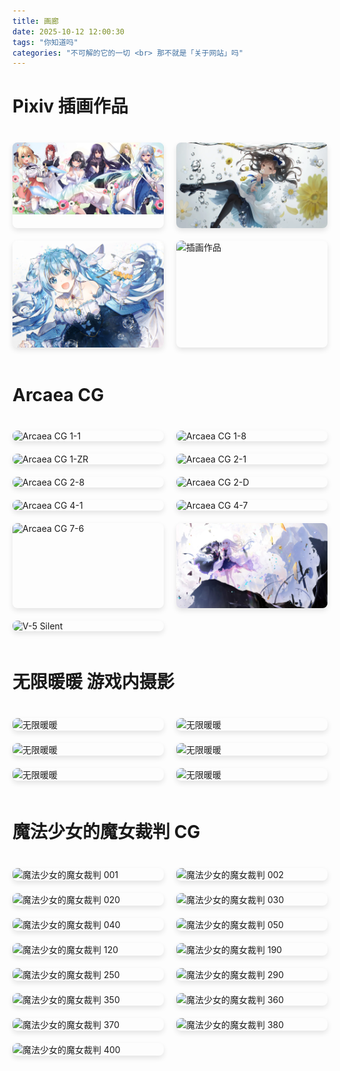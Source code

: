 ```yaml
---
title: 画廊
date: 2025-10-12 12:00:30
tags: "你知道吗"
categories: "不可解的它的一切 <br> 那不就是「关于网站」吗"
---
```


# Pixiv 插画作品

<div class="gallery-grid">
  <div class="gallery-item">
    <img src="/images/104391353_p0.webp" alt="插画作品" class="gallery-image">
  </div>
  <div class="gallery-item">
    <img src="/images/93588597_p0_master1200.webp" alt="插画作品" class="gallery-image">
  </div>
  <div class="gallery-item">
    <img src="/images/illust_72300844_20200720_031307.webp" alt="插画作品" class="gallery-image">
  </div>
  <div class="gallery-item">
    <img src="/images/31A_x4_g4A.webp" alt="插画作品" class="gallery-image">
  </div>
</div>

# Arcaea CG

<div class="gallery-grid">
  <div class="gallery-item">
    <img src="/images/1-1.webp" alt="Arcaea CG 1-1" class="gallery-image">
  </div>
  <div class="gallery-item">
    <img src="/images/1-8.webp" alt="Arcaea CG 1-8" class="gallery-image">
  </div>
  <div class="gallery-item">
    <img src="/images/1-ZR.webp" alt="Arcaea CG 1-ZR" class="gallery-image">
  </div>
  <div class="gallery-item">
    <img src="/images/2-1.webp" alt="Arcaea CG 2-1" class="gallery-image">
  </div>
  <div class="gallery-item">
    <img src="/images/2-8.webp" alt="Arcaea CG 2-8" class="gallery-image">
  </div>
  <div class="gallery-item">
    <img src="/images/2-D.webp" alt="Arcaea CG 2-D" class="gallery-image">
  </div>
  <div class="gallery-item">
    <img src="/images/4-1.webp" alt="Arcaea CG 4-1" class="gallery-image">
  </div>
  <div class="gallery-item">
    <img src="/images/4-7.webp" alt="Arcaea CG 4-7" class="gallery-image">
  </div>
  <div class="gallery-item">
    <img src="/images/7-6.webp" alt="Arcaea CG 7-6" class="gallery-image">
  </div>
  <div class="gallery-item">
    <img src="/images/Last3_epilogue.webp" alt="Last3 Epilogue" class="gallery-image">
  </div>
  <div class="gallery-item">
    <img src="/images/V-5_silent.webp" alt="V-5 Silent" class="gallery-image">
  </div>
</div>

# 无限暖暖 游戏内摄影

<div class="gallery-grid">
  <div class="gallery-item">
    <img src="/images/2024_12_15_03_12_35_5085604.webp" alt="无限暖暖" class="gallery-image">
  </div>
  <div class="gallery-item">
    <img src="/images/2024_12_17_13_16_41_3892866.webp" alt="无限暖暖" class="gallery-image">
  </div>
  <div class="gallery-item">
    <img src="/images/2024_12_23_15_59_02_655519.webp" alt="无限暖暖" class="gallery-image">
  </div>
  <div class="gallery-item">
    <img src="/images/2025_04_29_22_01_59_8460007.webp" alt="无限暖暖" class="gallery-image">
  </div>
  <div class="gallery-item">
    <img src="/images/2025_05_01_00_17_30_1647196.webp" alt="无限暖暖" class="gallery-image">
  </div>
  <div class="gallery-item">
    <img src="/images/2025_05_01_00_47_03_3419792.webp" alt="无限暖暖" class="gallery-image">
  </div>
</div>

# 魔法少女的魔女裁判 CG  

<div class="gallery-grid">
  <div class="gallery-item">
    <img src="/images/Still_001_001.webp" alt="魔法少女的魔女裁判 001" class="gallery-image">
  </div>
  <div class="gallery-item">
    <img src="/images/Still_002_001.webp" alt="魔法少女的魔女裁判 002" class="gallery-image">
  </div>
  <div class="gallery-item">
    <img src="/images/Still_020_001.webp" alt="魔法少女的魔女裁判 020" class="gallery-image">
  </div>
  <div class="gallery-item">
    <img src="/images/Still_030_001.webp" alt="魔法少女的魔女裁判 030" class="gallery-image">
  </div>
  <div class="gallery-item">
    <img src="/images/Still_040_001.webp" alt="魔法少女的魔女裁判 040" class="gallery-image">
  </div>
  <div class="gallery-item">
    <img src="/images/Still_050_001.webp" alt="魔法少女的魔女裁判 050" class="gallery-image">
  </div>
  <div class="gallery-item">
    <img src="/images/Still_120_001.webp" alt="魔法少女的魔女裁判 120" class="gallery-image">
  </div>
  <div class="gallery-item">
    <img src="/images/Still_190_001.webp" alt="魔法少女的魔女裁判 190" class="gallery-image">
  </div>
  <div class="gallery-item">
    <img src="/images/Still_250_001.webp" alt="魔法少女的魔女裁判 250" class="gallery-image">
  </div>
  <div class="gallery-item">
    <img src="/images/Still_290_001.webp" alt="魔法少女的魔女裁判 290" class="gallery-image">
  </div>
  <div class="gallery-item">
    <img src="/images/Still_350_001.webp" alt="魔法少女的魔女裁判 350" class="gallery-image">
  </div>
  <div class="gallery-item">
    <img src="/images/Still_360_001.webp" alt="魔法少女的魔女裁判 360" class="gallery-image">
  </div>
  <div class="gallery-item">
    <img src="/images/Still_370_002.webp" alt="魔法少女的魔女裁判 370" class="gallery-image">
  </div>
  <div class="gallery-item">
    <img src="/images/Still_380_001.webp" alt="魔法少女的魔女裁判 380" class="gallery-image">
  </div>
  <div class="gallery-item">
    <img src="/images/Still_400_002.webp" alt="魔法少女的魔女裁判 400" class="gallery-image">
  </div>
</div>


</div>

<style>
.gallery-grid {
  display: grid;
  grid-template-columns: repeat(auto-fit, minmax(200px, 1fr));
  gap: 20px;
  margin: 20px 0;
  padding: 20px 0;
}

.gallery-item {
  position: relative;
  overflow: hidden;
  border-radius: 8px;
  box-shadow: 0 4px 8px rgba(0, 0, 0, 0.1);
  transition: transform 0.3s ease, box-shadow 0.3s ease;
}

.gallery-item:hover {
  transform: translateY(-5px);
  box-shadow: 0 8px 16px rgba(0, 0, 0, 0.2);
}

.gallery-image {
  width: 100%;
  height: auto;
  display: block;
  transition: transform 0.3s ease;
}

.gallery-item:hover .gallery-image {
  transform: scale(1.05);
}

@media (max-width: 768px) {
  .gallery-grid {
    grid-template-columns: repeat(auto-fit, minmax(150px, 1fr));
    gap: 15px;
  }
}
</style>
